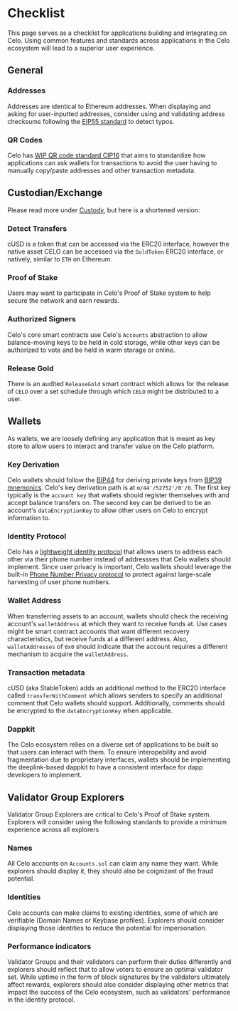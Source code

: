 # Checklist

This page serves as a checklist for applications building and integrating on Celo. Using common features and standards across applications in the Celo ecosystem will lead to a superior user experience.

## General

### Addresses

Addresses are identical to Ethereum addresses. When displaying and asking for user-inputted addresses, consider using and validating address checksums following the [EIP55 standard](https://github.com/ethereum/EIPs/blob/master/EIPS/eip-55.md) to detect typos.

### QR Codes

Celo has [WIP QR code standard CIP16](https://github.com/celo-org/celo-proposals/pull/40) that aims to standardize how applications can ask wallets for transactions to avoid the user having to manually copy/paste addresses and other transaction metadata.


## Custodian/Exchange

Please read more under [Custody](./custody.md), but here is a shortened version:

### Detect Transfers
cUSD is a token that can be accessed via the ERC20 interface, however the native asset CELO can be accessed via the `GoldToken` ERC20 interface, or natively, similar to `ETH` on Ethereum.

### Proof of Stake
Users may want to participate in Celo's Proof of Stake system to help secure the network and earn rewards.

### Authorized Signers
Celo's core smart contracts use Celo's `Accounts` abstraction to allow balance-moving keys to be held in cold storage, while other keys can be authorized to vote and be held in warm storage or online.

### Release Gold
There is an audited `ReleaseGold` smart contract which allows for the release of `CELO` over a set schedule through which `CELO` might be distributed to a user.

## Wallets
As wallets, we are loosely defining any application that is meant as key store to allow users to interact and transfer value on the Celo platform.

### Key Derivation
Celo wallets should follow the [BIP44](https://github.com/bitcoin/bips/blob/master/bip-0044.mediawiki) for deriving private keys from [BIP39 mnemonics](https://github.com/bitcoin/bips/blob/master/bip-0039.mediawiki). Celo's key derivation path is at `m/44'/52752'/0'/0`. The first key typically is the `account key` that wallets should register themselves with and accept balance transfers on. The second key can be derived to be an account's `dataEncryptionKey` to allow other users on Celo to encrypt information to.

### Identity Protocol
Celo has a [lightweight identity protocol](/celo-codebase/protocol/identity) that allows users to address each other via their phone number instead of addressses that Celo wallets should implement. Since user privacy is important, Celo wallets should leverage the built-in [Phone Number Privacy protocol](/celo-codebase/protocol/identity/phone-number-privacy) to protect against large-scale harvesting of user phone numbers.

### Wallet Address
When transferring assets to an account, wallets should check the receiving account's `walletAddress` at which they want to receive funds at. Use cases might be smart contract accounts that want different recovery characteristics, but receive funds at a different address. Also, `walletAddresses` of `0x0` should indicate that the account requires a different mechanism to acquire the `walletAddress`.

### Transaction metadata
cUSD (aka StableToken) adds an additional method to the ERC20 interface called `transferWithComment` which allows senders to specify an additional comment that Celo wallets should support. Additionally, comments should be encrypted to the `dataEncryptionKey` when applicable.

### Dappkit
The Celo ecosystem relies on a diverse set of applications to be built so that users can interact with them. To ensure interopebility and avoid fragmentation due to proprietary interfaces, wallets should be implementing the deeplink-based dappkit to have a consistent interface for dapp developers to implement.

## Validator Group Explorers

Validator Group Explorers are critical to Celo's Proof of Stake system. Explorers will consider using the following standards to provide a minimum experience across all explorers

### Names

All Celo accounts on `Accounts.sol` can claim any name they want. While explorers should display it, they should also be coignizant of the fraud potential.

### Identities

Celo accounts can make claims to existing identities, some of which are verifiable (Domain Names or Keybase profiles). Explorers should consider displaying those identities to reduce the potential for impersonation.

### Performance indicators

Validator Groups and their validators can perform their duties differently and explorers should reflect that to allow voters to ensure an optimal validator set. While uptime in the form of block signatures by the validators ultimately affect rewards, explorers should also consider displaying other metrics that impact the success of the Celo ecosystem, such as validators' performance in the identity protocol.

